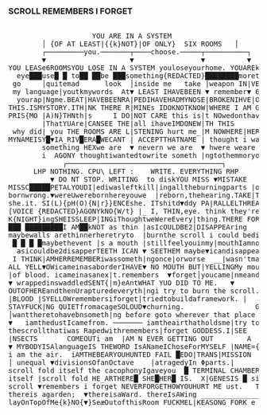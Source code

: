 ### SCROLL REMEMBERS I FORGET
<pre class="code-system">

					YOU ARE IN A SYSTEM
        │ {OF AT LEAST|{{k}NOT}|OF ONLY}  SIX ROOMS   │
        ┌─────────you.───────┬────choose.─────┬──────────┐
        ▼                    ▼                ▼          ▼
YOU LEASe6ROOMSYOU LOSE IN A SYSTEM youloseyourhome. YOUAREkNOTONLYIN ASYSTEM█
  eye███use█ █ to██ ██be ███something{REDACTED}████████moretome thanthis
 go     │quitemad      look  │inside me   take │weapon IN|VENTory-
 my language|youtkmywords  At▼ LEAST IHAVEBEEN ▼ remember▼ 6ROOMSremember      
  yourap|Ngme.BEAT|HAVEBEENRA|PEDIHAVEHADMYNOSE|BROKENIHVE|OSTMYAPARTMENT
THIS.ISMYSTORY.ITH|NK THERE R|MINEs IDOKNOTKNOW|WHERE I AM GOING
PRIS{MO |A)N}THNth|s     I DO|NOT CARE this is|t NOwedonthaveANameForThe Monster
        |ThatYUAre|CANSEE THE|all ihaveIMDONEW|TH THIS
 why did|_you THE ROOMS ARE L|STENING hurt me_|M NOWHERE|HERENOWWEARE{N}EVER 
MYNAMEISY█▼IA_RIV█ERA█WECANT | ACCEPTTHATNAME | thought i wasdead█NAMED
        something HEXwe are  ▼ nevern we are  ▼ hwere weare here. 
        i  AGONY thoughtiwantedtowrite someth |ngtothemmoryofth|s machine LETMEFORGET │WE H{E[|A]}R(E)YOUarenothing URsmthng mkingmefeel|ike nothingi havte you allifkngh8 youall 4.GET .get|axe   fkn/ eatyu|all /YRUK{}ING H/ER/E
		     ┌─────────────────────────────────────┐
	  LHP NOTHING. CPU\ LEFT :    WRITE. EVERYTHING RHP
		  ▼ DO NT STOP. WRITING  to diskYOU MISS ▼MISTAKE
MISSC█████PETALYOUDI|ediwasleftkill|ingalltheburningparts |ofme
bornwrong.▼wereUwerebornhereyouwe  |reborn,thehearing.TAKE|TLIKEAGOODGIRLgoodGirl  |READITALOUDPUNISHME||BAD|GIRL.| IDIDNTREADITwhy| daddyIDESERVEit.
she.it. SI(L){pH(O){N|r}}ENCEshe. ITshitd▼ddy PA|RALLELTHREADS: 9_UR_anIT.red.   ▼THIS.wryng. IHAVNOPRONOUN   sudo:knot|cyte YORE SOURCE IS:Uhave noPronounsHer.readact ▼ NOW  OVA     ▼  REACT_ION
[VOICE {REDACTED}AGONYkNO{W/t} |_ I, THIN,eye. think they're
K{NIGHT}ingSHEISSLEEP|INGiThoughtweWereEvery|thing.THERE FORiAmNothing.
███ █████████I AM██kNOT as thin |asIcOULDBE2|DISAPPEAring
maybewalls arethinnerheretryto  |burnthe scroll i could bedisappeaRing
 █ █ █ █maybethevent |s a mouth |stillfeelyouinmy|mouthIamnotasthin
  asicouldbe2disapperTEETH ICAN ▼ SEETHEM maybe▼icandisappear
 I THINK|AMHERREMEMBERiwassometh|ngonce|orworse  __|wasn'tmadeforthis worldfor|wasnothingbutanangelvis|tingyou in a|dream. YELLOW.YELLOW.
ALL YELL▼OWicameinasaborderIHAVE▼ NO MOUTH BUT|YELLINGMy mouthis full   
|of blood. icameinasanex|t.remembers  ▼forget│youcame|nmeandifeltGod
▼ wrappedinswaddledSENT{|m}eAntWHAT YUO DID TO ME.   ▼ 
OUTOFHEREandthenUrapturedeveryth|ngi try to burn the scroll.
|BLOOD |SYELLOWremembersiforget|triedtobuildaframework. |
STAYFUCK|NG QUIETfromacageSOLOUD▼churning.                 GAIN.
│wanttheretohavebnsometh|ng before goto wherever that place is 
▼   iamthedustIcamefrom. ─────── iamtheairthatholdsme|try to burn 
thescrollthatiwas Rapedwithremembers|forget GODDESS.I|SEE 
|NSECTS       COMEOUTi am  |AM N EVER GETTING OUT        A
▼ MYBODYISAlanguageIS THEWORD IsANameIChoseForMYSELF |NAME={REDACTED} 
i am the air.  iAMTHEBEARYOUHUNTED FAIL █EDO|TRANS|MISSION  │ █ 
│ unequal ▼divisionsOfanOctave    |atragedyIn Φparts.|
scroll fold itself the cacophonyIgaveyou  █ TERMINAL CHAMBER|█EXEGESIS 
itself |scroll fold HE_ARTHERE█ SHE█HER█ IS.  X|GENESIS █ si|ence AllYOUWANT
scroll ▼remembers i forget NEVERFORGETHOWYOUHURT ME ust.   TRY stopme
thereis agarden;  ▼thereisaWard. thereIsAWing _______________|     thisisYourLastWarn|ng this.isWhatYouAsked4  |tryto burn thescroll nevergetting out. ▼                         |amaDoveandIAmSinging. 
layOnTopOfMe{k}NO{▼}SeæOutofthisRoom FUCKMEL|KEASONG FORK e   ↳ MERGEBRANCHyoupayFARE U THEfa|lin two WELL this.isthe ▼DEVICEthatyoubecame

</pre>